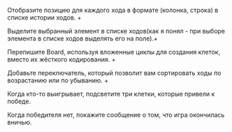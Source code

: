 Отобразите позицию для каждого хода в формате (колонка, строка) в списке истории ходов. +

Выделите выбранный элемент в списке ходов(как я понял - при выборе элемента в списке ходов выделять его на поле).+

Перепишите Board, используя вложенные циклы для создания клеток, вместо их жёсткого кодирования. +

Добавьте переключатель, который позволит вам сортировать ходы по возрастанию или по убыванию. +

Когда кто-то выигрывает, подсветите три клетки, которые привели к победе.

Когда победителя нет, покажите сообщение о том, что игра окончилась вничью.
